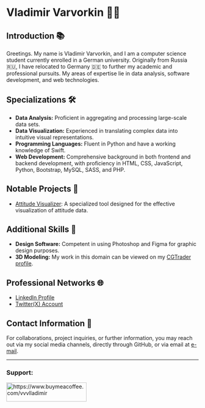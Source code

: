 # Vladimir Varvorkin 👨‍💻

## Introduction 📚
Greetings. My name is Vladimir Varvorkin, and I am a computer science student currently enrolled in a German university. Originally from Russia 🇷🇺, I have relocated to Germany 🇩🇪 to further my academic and professional pursuits. My areas of expertise lie in data analysis, software development, and web technologies.

## Specializations 🛠️
- **Data Analysis:** Proficient in aggregating and processing large-scale data sets.
- **Data Visualization:** Experienced in translating complex data into intuitive visual representations.
- **Programming Languages:** Fluent in Python and have a working knowledge of Swift.
- **Web Development:** Comprehensive background in both frontend and backend development, with proficiency in HTML, CSS, JavaScript, Python, Bootstrap, MySQL, SASS, and PHP.
  
## Notable Projects 📂
- [Attitude Visualizer](https://github.com/vvvlladimir/Attitude-Visualizer.git): A specialized tool designed for the effective visualization of attitude data.

## Additional Skills 🎨
- **Design Software:** Competent in using Photoshop and Figma for graphic design purposes.
- **3D Modeling:** My work in this domain can be viewed on my [CGTrader profile](https://www.cgtrader.com/vvvlladimir).

## Professional Networks 🌐
- [LinkedIn Profile](https://www.linkedin.com/in/vvvlladimir/)
- [Twitter(X) Account](https://twitter.com/varvorkin)

## Contact Information 📧
For collaborations, project inquiries, or further information, you may reach out via my social media channels, directly through GitHub, or via email at [e-mail](mailto:vvvlladimir@gmail.com).

---
<h3 align="left">Support:</h3>
<p><a href="https://www.buymeacoffee.com/https://www.buymeacoffee.com/vvvlladimir"> <img align="left" src="https://cdn.buymeacoffee.com/buttons/v2/default-yellow.png" height="50" width="210" alt="https://www.buymeacoffee.com/vvvlladimir" /></a></p><br><br>
